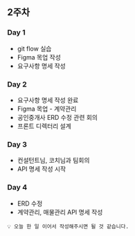 ## 2주차

### Day 1

- git flow 실습
- Figma 목업 작성
- 요구사항 명세 작성


### Day 2

- 요구사항 명세 작성 완료
- Figma 목업 - 계약관리
- 공인중개사 ERD 수정 관련 회의
- 프론트 디렉터리 설계


### Day 3

- 컨설턴트님, 코치님과 팀회의
- API 명세 작성 시작


### Day 4
- ERD 수정
- 계약관리, 매물관리 API 명세 작성

```
💡 오늘 한 일 이어서 작성해주시면 될 것 같습니다.
```
